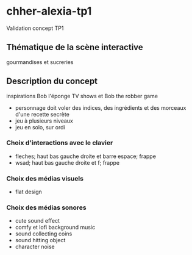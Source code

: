 # chher-alexia-tp1
Validation concept TP1

## Thématique de la scène interactive
gourmandises et sucreries

## Description du concept
inspirations Bob l'éponge TV shows et Bob the robber game
* personnage doit voler des indices, des ingrédients et des morceaux d'une recette secrète
* jeu à plusieurs niveaux
* jeu en solo, sur ordi

### Choix d'interactions avec le clavier
* fleches; haut bas gauche droite et barre espace; frappe
* wsad; haut bas gauche droite et f; frappe


### Choix des médias visuels
* flat design


### Choix des médias sonores
* cute sound effect
* comfy et lofi background music
* sound collecting coins
* sound hitting object
* character noise


